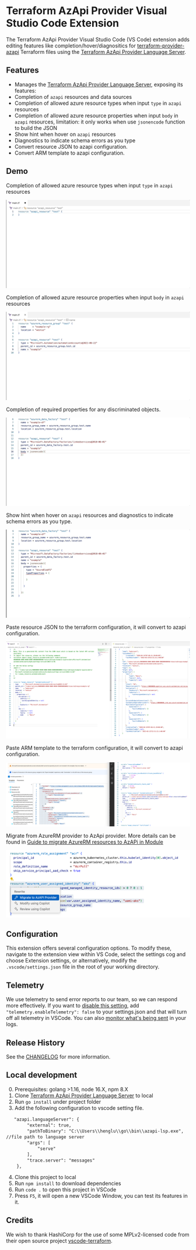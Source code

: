 # Terraform AzApi Provider Visual Studio Code Extension

The Terraform AzApi Provider Visual Studio Code (VS Code) extension adds editing features like completion/hover/diagnositics for [terraform-provider-azapi](https://github.com/Azure/terraform-provider-azapi) Terraform files using the [Terraform AzApi Provider Language Server](https://github.com/Azure/azapi-lsp).

## Features

- Manages the [Terraform AzApi Provider Language Server](https://github.com/Azure/azapi-lsp), exposing its features:
- Completion of `azapi` resources and data sources
- Completion of allowed azure resource types when input `type` in `azapi` resources
- Completion of allowed azure resource properties when input `body` in `azapi` resources, limitation: it only works when use `jsonencode` function to build the JSON
- Show hint when hover on `azapi` resources
- Diagnostics to indicate schema errors as you type
- Convert resource JSON to azapi configuration.
- Convert ARM template to azapi configuration.

## Demo

Completion of allowed azure resource types when input `type` in `azapi` resources

![intellisense being displayed for all available types for a resource](/images/list-types-intellisense.gif)

Completion of allowed azure resource properties when input `body` in `azapi` resources

![intellisense being displayed for available property names and property values where applicable of an azapi resource](/images/resource-property-names-and-values.gif)

Completion of required properties for any discriminated objects.

![intellisense being displayed for available required property names and property values where applicable of a discriminated object](/images/discriminated-object-property-names-and-values.gif)

Show hint when hover on `azapi` resources and diagnostics to indicate schema errors as you type.

![hint message being displayed when hover on an azapi property](/images/hovers.gif)

Paste resource JSON to the terraform configuration, it will convert to azapi configuration.

![convert resource JSON to azapi configuration](/images/paste-json-as-config.png)


Paste ARM template to the terraform configuration, it will convert to azapi configuration.

![convert ARM template to azapi configuration](/images/paste-arm-templates-as-config.png)

Migrate from AzureRM provider to AzApi provider. More details can be found in [Guide to migrate AzureRM resources to AzAPi in Module](https://github.com/Azure/azapi-lsp/blob/main/docs/migrate_to_azapi_in_module_guide.md)

![migrate from AzureRM provider to AzApi provider](/images/migrate-to-azapi-provider.png)


## Configuration

This extension offers several configuration options. To modify these, navigate to the extension view within VS Code, select the settings cog and choose Extension settings, or alternatively, modify the `.vscode/settings.json` file in the root of your working directory. 

## Telemetry

We use telemetry to send error reports to our team, so we can respond more effectively. If you want to [disable this setting](https://code.visualstudio.com/docs/getstarted/telemetry#_disable-telemetry-reporting), add `"telemetry.enableTelemetry": false` to your settings.json and that will turn off all telemetry in VSCode. You can also [monitor what's being sent](https://code.visualstudio.com/docs/getstarted/telemetry#_output-channel-for-telemetry-events) in your logs.

## Release History

See the [CHANGELOG](https://github.com/Azure/azapi-vscode/blob/develop/CHANGELOG.md) for more information.

## Local development
0. Prerequisites: golang >1.16, node 16.X, npm 8.X
1. Clone [Terraform AzApi Provider Language Server](https://github.com/Azure/azapi-lsp) to local
2. Run `go install` under project folder
3. Add the following configuration to vscode setting file.
```
   "azapi.languageServer": {
        "external": true,
        "pathToBinary": "C:\\Users\\henglu\\go\\bin\\azapi-lsp.exe",  //file path to language server
        "args": [
            "serve"
        ],
        "trace.server": "messages"
    },
```
4. Clone this project to local
5. Run `npm install` to download dependencies
6. Run `code .` to open this project in VSCode
7. Press `F5`, it will open a new VSCode Window, you can test its features in it.

## Credits

We wish to thank HashiCorp for the use of some MPLv2-licensed code from their open source project [vscode-terraform](https://github.com/hashicorp/vscode-terraform).
